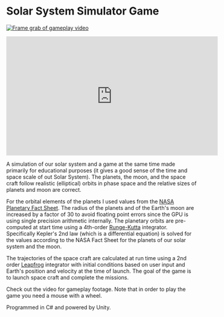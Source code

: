 # Solar System Simulator Game

[![Frame grab of gameplay video](https://img.youtube.com/vi/1qL-AhrCbQ8/0.jpg)](https://www.youtube.com/watch?v=1qL-AhrCbQ8)

<iframe width="560" height="315" src="https://www.youtube.com/embed/1qL-AhrCbQ8" frameborder="0" allow="accelerometer; autoplay; encrypted-media; gyroscope; picture-in-picture" allowfullscreen></iframe>

A simulation of our solar system and a game at the same time made primarily for educational purposes (it gives a good sense of the time and space scale of out Solar System). The planets, the moon, and the space craft follow realistic (elliptical) orbits in phase space and the relative sizes of planets and moon are correct.

For the orbital elements of the planets I used values from the [NASA Planetary Fact Sheet][2]. The radius of the planets and of the Earth's moon are increased by a factor of 30 to avoid floating point errors since the GPU is using single precision arithmetic internally. The planetary orbits are pre-computed at start time using a 4th-order [Runge-Kutta][1] integrator. Specifically Kepler's 2nd law (which is a differential equation) is solved for the values according to the NASA Fact Sheet for the planets of our solar system and the moon.

The trajectories of the space craft are calculated at run time using a 2nd order [Leapfrog][3] integrator with initial conditions based on user input and Earth's position and velocity at the time of launch. The goal of the game is to launch space craft and complete the missions.

Check out the video for gameplay footage. Note that in order to play the game you need a mouse with a wheel.

Programmed in C# and powered by Unity. 

[1]: <https://en.wikipedia.org/wiki/Runge–Kutta_methods>
[2]: <https://nssdc.gsfc.nasa.gov/planetary/factsheet/>
[3]: <https://en.wikipedia.org/wiki/Leapfrog_integration>
